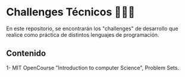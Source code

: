 # Challenges Técnicos 👨‍💻💪
En este repositorio, se encontrarán los "challenges" de desarrollo que realice como práctica de distintos lenguajes de programación.

## Contenido
1- MIT OpenCourse "Introduction to computer Science", Problem Sets.